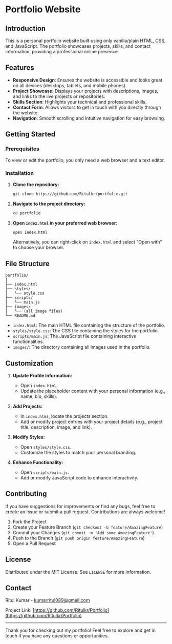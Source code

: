 # Portfolio Website

## Introduction

This is a personal portfolio website built using only vanilla/plain HTML, CSS, and JavaScript. The portfolio showcases projects, skills, and contact information, providing a professional online presence.

## Features

- **Responsive Design**: Ensures the website is accessible and looks great on all devices (desktops, tablets, and mobile phones).
- **Project Showcase**: Displays your projects with descriptions, images, and links to the live projects or repositories.
- **Skills Section**: Highlights your technical and professional skills.
- **Contact Form**: Allows visitors to get in touch with you directly through the website.
- **Navigation**: Smooth scrolling and intuitive navigation for easy browsing.

## Getting Started

### Prerequisites

To view or edit the portfolio, you only need a web browser and a text editor.

### Installation

1. **Clone the repository:**
   ```sh
   git clone https://github.com/Ritulkr/portfolio.git
   ```

2. **Navigate to the project directory:**
   ```sh
   cd portfolio
   ```

3. **Open `index.html` in your preferred web browser:**
   ```sh
   open index.html
   ```
   Alternatively, you can right-click on `index.html` and select "Open with" to choose your browser.

## File Structure

```
portfolio/
│
├── index.html
├── styles/
│   └── style.css
├── scripts/
│   └── main.js
├── images/
│   └── (all image files)
└── README.md
```

- `index.html`: The main HTML file containing the structure of the portfolio.
- `styles/style.css`: The CSS file containing the styles for the portfolio.
- `scripts/main.js`: The JavaScript file containing interactive functionalities.
- `images/`: The directory containing all images used in the portfolio.

## Customization

1. **Update Profile Information:**
   - Open `index.html`.
   - Update the placeholder content with your personal information (e.g., name, bio, skills).

2. **Add Projects:**
   - In `index.html`, locate the projects section.
   - Add or modify project entries with your project details (e.g., project title, description, image, and link).

3. **Modify Styles:**
   - Open `styles/style.css`.
   - Customize the styles to match your personal branding.

4. **Enhance Functionality:**
   - Open `scripts/main.js`.
   - Add or modify JavaScript code to enhance interactivity.

## Contributing

If you have suggestions for improvements or find any bugs, feel free to create an issue or submit a pull request. Contributions are always welcome!

1. Fork the Project
2. Create your Feature Branch (`git checkout -b feature/AmazingFeature`)
3. Commit your Changes (`git commit -m 'Add some AmazingFeature'`)
4. Push to the Branch (`git push origin feature/AmazingFeature`)
5. Open a Pull Request

## License

Distributed under the MIT License. See `LICENSE` for more information.

## Contact

Ritul Kumar - [kumarritul089@gmail.com](mailto:kumarritul089@gmail.com)

Project Link: [https://github.com/Ritulkr/Portfolio](https://github.com/Ritulkr/Portfolio)

---

Thank you for checking out my portfolio! Feel free to explore and get in touch if you have any questions or opportunities.
